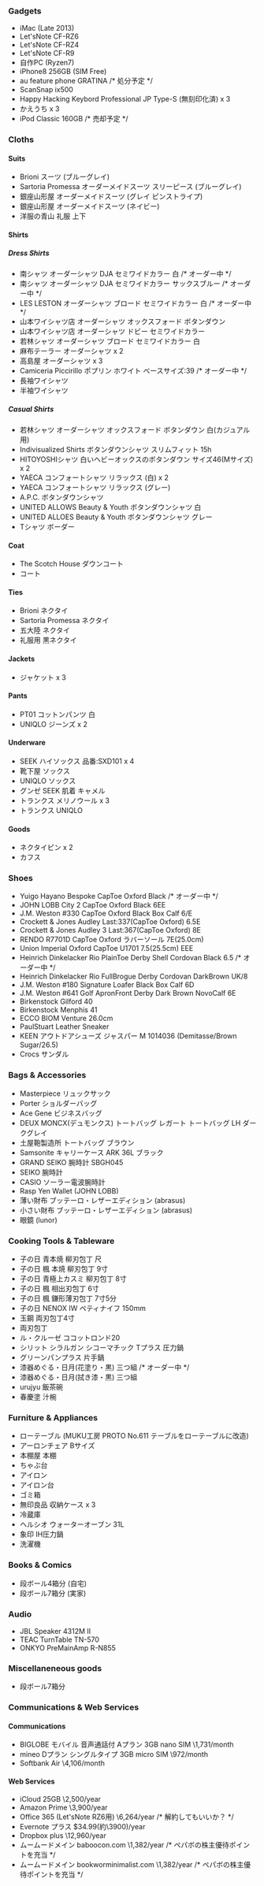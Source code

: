 ### Gadgets

* iMac (Late 2013)
* Let'sNote CF-RZ6
* Let'sNote CF-RZ4
* Let'sNote CF-R9
* 自作PC (Ryzen7)
* iPhone8 256GB (SIM Free)
* au feature phone GRATINA /* 処分予定 */
* ScanSnap ix500
* Happy Hacking Keybord Professional JP Type-S (無刻印化済) x 3
* かえうち x 3
* iPod Classic 160GB /* 売却予定 */

### Cloths

#### Suits

* Brioni スーツ (ブルーグレイ)
* Sartoria Promessa オーダーメイドスーツ スリーピース (ブルーグレイ)
* 銀座山形屋 オーダーメイドスーツ (グレイ ピンストライプ)
* 銀座山形屋 オーダーメイドスーツ (ネイビー)
* 洋服の青山 礼服 上下

#### Shirts

##### Dress Shirts

* 南シャツ オーダーシャツ DJA セミワイドカラー 白 /* オーダー中 */
* 南シャツ オーダーシャツ DJA セミワイドカラー サックスブルー /* オーダー中 */
* LES LESTON オーダーシャツ ブロード セミワイドカラー 白 /* オーダー中 */
* 山本ワイシャツ店 オーダーシャツ オックスフォード ボタンダウン
* 山本ワイシャツ店 オーダーシャツ ドビー セミワイドカラー
* 若林シャツ オーダーシャツ ブロード セミワイドカラー 白
* 麻布テーラー オーダーシャツ x 2
* 高島屋 オーダーシャツ x 3
* Camiceria Piccirillo ポプリン ホワイト ベースサイズ:39 /* オーダー中 */
* 長袖ワイシャツ
* 半袖ワイシャツ

##### Casual Shirts

* 若林シャツ オーダーシャツ オックスフォード ボタンダウン 白(カジュアル用)
* Indivisualized Shirts ボタンダウンシャツ スリムフィット 15h
* HITOYOSHIシャツ 白いヘビーオックスのボタンダウン サイズ46(Mサイズ) x 2
* YAECA コンフォートシャツ リラックス (白) x 2
* YAECA コンフォートシャツ リラックス (グレー)
* A.P.C. ボタンダウンシャツ
* UNITED ALLOWS Beauty & Youth ボタンダウンシャツ 白
* UNITED ALLOES Beauty & Youth ボタンダウンシャツ グレー
* Tシャツ ボーダー

#### Coat

* The Scotch House ダウンコート
* コート

#### Ties

* Brioni ネクタイ
* Sartoria Promessa ネクタイ
* 五大陸 ネクタイ
* 礼服用 黒ネクタイ

#### Jackets

* ジャケット x 3

#### Pants

* PT01 コットンパンツ 白
* UNIQLO ジーンズ x 2

#### Underware

* SEEK ハイソックス 品番:SXD101 x 4
* 靴下屋 ソックス
* UNIQLO ソックス
* グンゼ SEEK 肌着 キャメル
* トランクス メリノウール x 3
* トランクス UNIQLO

#### Goods

* ネクタイピン x 2
* カフス

### Shoes

* Yuigo Hayano Bespoke CapToe Oxford Black /* オーダー中 */
* JOHN LOBB City 2 CapToe Oxford Black 6EE
* J.M. Weston #330 CapToe Oxford Black Box Calf 6/E
* Crockett & Jones Audley Last:337(CapToe Oxford) 6.5E
* Crockett & Jones Audley 3 Last:367(CapToe Oxford) 8E
* RENDO R7701D CapToe Oxford ラバーソール 7E(25.0cm)
* Union Imperial Oxford CapToe U1701 7.5(25.5cm) EEE
* Heinrich Dinkelacker Rio PlainToe Derby Shell Cordovan Black 6.5 /* オーダー中 */
* Heinrich Dinkelacker Rio FullBrogue Derby Cordovan DarkBrown UK/8
* J.M. Weston #180 Signature Loafer Black Box Calf 6D
* J.M. Weston #641 Golf ApronFront Derby Dark Brown NovoCalf 6E
* Birkenstock Gilford 40
* Birkenstock Menphis 41
* ECCO BIOM Venture 26.0cm
* PaulStuart Leather Sneaker
* KEEN アウトドアシューズ ジャスパー M 1014036 (Demitasse/Brown Sugar/26.5)
* Crocs サンダル

### Bags & Accessories

* Masterpiece リュックサック
* Porter ショルダーバッグ
* Ace Gene ビジネスバッグ
* DEUX MONCX(デュモンクス) トートバッグ レガート トートバッグ LH ダークグレイ
* 土屋鞄製造所 トートバッグ ブラウン
* Samsonite キャリーケース ARK 36L ブラック
* GRAND SEIKO 腕時計 SBGH045
* SEIKO 腕時計
* CASIO ソーラー電波腕時計
* Rasp Yen Wallet (JOHN LOBB)
* 薄い財布 ブッテーロ・レザーエディション (abrasus)
* 小さい財布 ブッテーロ・レザーエディション (abrasus)
* 眼鏡 (lunor)

### Cooking Tools & Tableware

* 子の日 青本焼 柳刃包丁 尺
* 子の日 楓 本焼 柳刃包丁 9寸
* 子の日 青極上カスミ 柳刃包丁 8寸
* 子の日 楓 相出刃包丁 6寸
* 子の日 楓 鎌形薄刃包丁 7寸5分
* 子の日 NENOX IW ペティナイフ 150mm
* 玉鋼 両刃包丁4寸
* 両刃包丁
* ル・クルーゼ ココットロンド20
* シリット シラルガン シコーマチック Tプラス 圧力鍋
* グリーンパンプラス 片手鍋
* 漆器めぐる・日月(花塗り・黒) 三つ組 /* オーダー中 */
* 漆器めぐる・日月(拭き漆・黒) 三つ組
* urujyu 飯茶碗
* 春慶塗 汁椀

### Furniture & Appliances

* ローテーブル (MUKU工房 PROTO No.611 テーブルをローテーブルに改造)
* アーロンチェア Bサイズ
* 本棚屋 本棚
* ちゃぶ台
* アイロン
* アイロン台
* ゴミ箱
* 無印良品 収納ケース x 3
* 冷蔵庫
* ヘルシオ ウォーターオーブン 31L
* 象印 IH圧力鍋
* 洗濯機

### Books & Comics

* 段ボール4箱分 (自宅)
* 段ボール7箱分 (実家)

### Audio

* JBL Speaker 4312M Ⅱ
* TEAC TurnTable TN-570
* ONKYO PreMainAmp R-N855

### Miscellaneneous goods

* 段ボール7箱分

### Communications & Web Services

#### Communications

* BIGLOBE モバイル 音声通話付 Aプラン 3GB nano SIM \1,731/month
* mineo Dプラン シングルタイプ 3GB micro SIM \972/month
* Softbank Air \4,106/month

#### Web Services

* iCloud 25GB \2,500/year
* Amazon Prime \3,900/year
* Office 365 (Let'sNote RZ6用) \6,264/year /* 解約してもいいか？ */
* Evernote プラス $34.99(約\3900)/year
* Dropbox plus \12,960/year
* ムームードメイン baboocon.com \1,382/year /* ペパボの株主優待ポイントを充当 */
* ムームードメイン bookworminimalist.com \1,382/year /* ペパボの株主優待ポイントを充当 */
